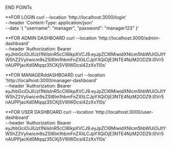 END POINTs

**FOR LOGIN
curl --location 'http://localhost:3000/login' \
--header 'Content-Type: application/json' \
--data '{
    "username": "manager",
    "password": "manager123"
}'

**FOR ADMIN DASHBOARD
curl --location 'http://localhost:3000/admin-dashboard' \
--header 'Authorization: Bearer eyJhbGciOiJIUzI1NiIsInR5cCI6IkpXVCJ9.eyJpZCI6MiwidXNlcm5hbWUiOiJtYW5hZ2VyIiwicm9sZSI6Im1hbmFnZXIiLCJpYXQiOjE3NTE4NzM2ODZ9.l0Vr5nAUPPjacKd0Mqqz35CKj5V9IWDcsl42zXx110s'

**FOR MANAGERddASHBOARD
curl --location 'http://localhost:3000/manager-dashboard' \
--header 'Authorization: Bearer eyJhbGciOiJIUzI1NiIsInR5cCI6IkpXVCJ9.eyJpZCI6MiwidXNlcm5hbWUiOiJtYW5hZ2VyIiwicm9sZSI6Im1hbmFnZXIiLCJpYXQiOjE3NTE4NzM2ODZ9.l0Vr5nAUPPjacKd0Mqqz35CKj5V9IWDcsl42zXx110s'

**FOR USER DASHBOARD
curl --location 'http://localhost:3000/user-dashboard' \
--header 'Authorization: Bearer eyJhbGciOiJIUzI1NiIsInR5cCI6IkpXVCJ9.eyJpZCI6MiwidXNlcm5hbWUiOiJtYW5hZ2VyIiwicm9sZSI6Im1hbmFnZXIiLCJpYXQiOjE3NTE4NzM2ODZ9.l0Vr5nAUPPjacKd0Mqqz35CKj5V9IWDcsl42zXx110s'
